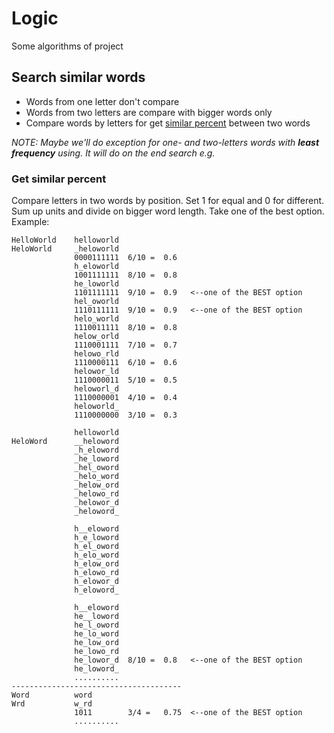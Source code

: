 
# Logic

Some algorithms of project

## Search similar words

* Words from one letter don't compare
* Words from two letters are compare with bigger words only
* Compare words by letters for get [similar percent](https://github.com/dn-tr/UsingWords/tree/master/Logic#get-similar-percent) between two words

_NOTE: Maybe we'll do exception for one- and two-letters words with **least frequency** using. It will do on the end search e.g._

### Get similar percent

Compare letters in two words by position. Set 1 for equal and 0 for different. Sum up units and divide on bigger word length. Take one of the best option.
Example:
```
HelloWorld    helloworld
HeloWorld     _heloworld
              0000111111  6/10 =  0.6
              h_eloworld
              1001111111  8/10 =  0.8
              he_loworld  
              1101111111  9/10 =  0.9   <--one of the BEST option
              hel_oworld
              1110111111  9/10 =  0.9   <--one of the BEST option
              helo_world
              1110011111  8/10 =  0.8
              helow_orld
              1110001111  7/10 =  0.7
              helowo_rld
              1110000111  6/10 =  0.6
              helowor_ld
              1110000011  5/10 =  0.5
              heloworl_d
              1110000001  4/10 =  0.4
              heloworld_
              1110000000  3/10 =  0.3
              
              helloworld
HeloWord      __heloword
              _h_eloword
              _he_loword
              _hel_oword
              _helo_word
              _helow_ord
              _helowo_rd
              _helowor_d
              _heloword_
              
              h__eloword
              h_e_loword
              h_el_oword
              h_elo_word
              h_elow_ord
              h_elowo_rd
              h_elowor_d
              h_eloword_
              
              h__eloword
              he__loword
              he_l_oword
              he_lo_word
              he_low_ord
              he_lowo_rd
              he_lowor_d  8/10 =  0.8   <--one of the BEST option
              he_loword_
              ..........
--------------------------------------
Word          word
Wrd           w_rd
              1011        3/4 =   0.75  <--one of the BEST option
              ..........
```
